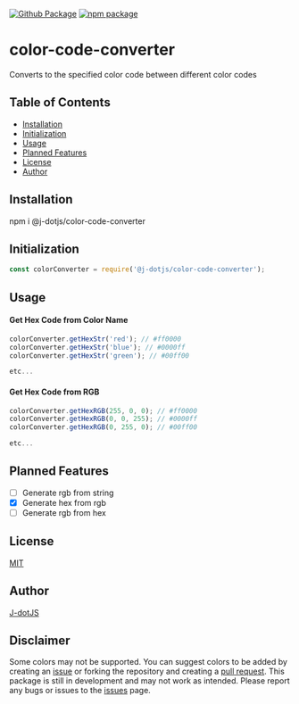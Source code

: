 [![Github Package](https://github.com/J-dotjs/color-code-converter/actions/workflows/npm-publish-github-packages.yml/badge.svg)](https://github.com/J-dotjs/color-code-converter/actions/workflows/npm-publish-github-packages.yml)
[![npm package](https://github.com/J-dotjs/color-code-converter/actions/workflows/npm-publish.yml/badge.svg)](https://github.com/J-dotjs/color-code-converter/actions/workflows/npm-publish.yml)

# color-code-converter
Converts to the specified color code between different color codes

## Table of Contents
- [Installation](#installation)
- [Initialization](#initialization)
- [Usage](#usage)
- [Planned Features](#planned-features)
- [License](#license)
- [Author](#author)

## Installation

npm i @j-dotjs/color-code-converter

## Initialization
```node.js
const colorConverter = require('@j-dotjs/color-code-converter');
```

## Usage
#### Get Hex Code from Color Name
```node.js
colorConverter.getHexStr('red'); // #ff0000
colorConverter.getHexStr('blue'); // #0000ff
colorConverter.getHexStr('green'); // #00ff00

etc...
```
#### Get Hex Code from RGB
```node.js
colorConverter.getHexRGB(255, 0, 0); // #ff0000
colorConverter.getHexRGB(0, 0, 255); // #0000ff
colorConverter.getHexRGB(0, 255, 0); // #00ff00

etc...
```

## Planned Features
- [ ] Generate rgb from string
- [x] Generate hex from rgb
- [ ] Generate rgb from hex

## License
[MIT](https://choosealicense.com/licenses/mit/)

## Author
[J-dotJS](https://github.com/J-dotjs)

## Disclaimer
Some colors may not be supported. You can suggest colors to be added by creating an [issue](https://github.com/J-dotjs/color-hex-generator/issues) or forking the repository and creating a [pull request](https://github.com/J-dotjs/color-hex-generator/pulls).
This package is still in development and may not work as intended. Please report any bugs or issues to the [issues](https://github.com/J-dotjs/color-hex-generator/issues) page.
